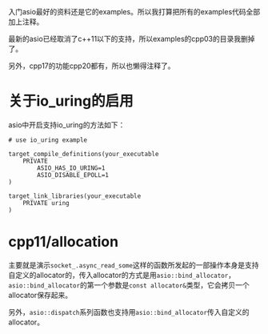 
入门asio最好的资料还是它的examples。所以我打算把所有的examples代码全部加上注释。

最新的asio已经取消了c++11以下的支持，所以examples的cpp03的目录我删掉了。

另外，cpp17的功能cpp20都有，所以也懒得注释了。

# 关于io_uring的启用

asio中开启支持io_uring的方法如下：

```
# use io_uring example

target_compile_definitions(your_executable
    PRIVATE
        ASIO_HAS_IO_URING=1
	    ASIO_DISABLE_EPOLL=1
)

target_link_libraries(your_executable
    PRIVATE uring
)
```

# cpp11/allocation

主要就是演示`socket_.async_read_some`这样的函数所发起的一部操作本身是支持自定义的allocator的，传入allocator的方式是用`asio::bind_allocator`，`asio::bind_allocator`的第一个参数是`const allocator&`类型，它会拷贝一个allocator保存起来。

另外，`asio::dispatch`系列函数也支持用`asio::bind_allocator`传入自定义的allocator。

